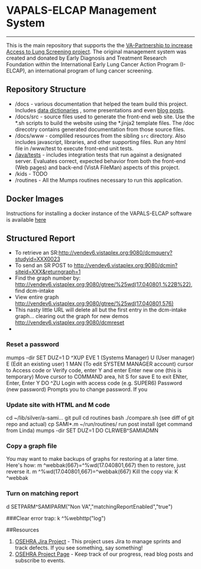 # VAPALS-ELCAP Management System

---------------------------------------------------

This is the main repository that supports the
the [VA-Partnership to increase Access to Lung Screening project](http://va-pals.org/). The original management system
was created and donated by Early Diagnosis and Treatment Research Foundation within the International Early Lung Cancer
Action Program (I-ELCAP), an international program of lung cancer screening.


## Repository Structure


* /docs - various documentation that helped the team build this project. Includes [data dictionaries](/docs/form-fields)
  , some presentations and even [blog posts](/docs/blogposts).
* /docs/src - source files used to generate the front-end web site. Use the *.sh scripts to build the website using
  the *.jinja2 template files. The /doc direcotry contains generated documentation from those source files.
* /docs/www - compliled resources from the sibling `src` directory. Also includes javascript, libraries, and other
  supporting files. Run any html file in /www/test to execute front-end unit tests.
* [/java/tests](java/tests/README.md) - includes integration tests that run against a designated server. Evaluates
  correct, expected behavior from both the front-end (Web pages) and back-end (VistA FileMan) aspects of this project.
* /kids - TODO
* /routines - All the Mumps routines necessary to run this application.

## Docker Images

Instructions for installing a docker instance of the VAPALS-ELCAP software is
available [here](https://hub.docker.com/r/osehra/va-pals/)

## Structured Report

- To retrieve an SR:http://vendev6.vistaplex.org:9080/dcmquery?studyid=XXX0023
- To send an SR POST to http://vendev6.vistaplex.org:9080/dcmin?siteid=XXX&returngraph=1
- Find the graph number by: http://vendev6.vistaplex.org:9080/gtree/%25wd(17.040801,%22B%22), find dcm-intake
- View entire graph http://vendev6.vistaplex.org:9080/gtree/%25wd(17.040801,576)
- This nasty little URL will delete all but the first entry in the dcm-intake graph... clearing out the graph for new
  demos http://vendev6.vistaplex.org:9080/dcmreset
- 

### Reset a password
mumps -dir
SET DUZ=1
D ^XUP
EVE
1 (Systems Manager)
U (User manager)
E (Edit an existing user)
1
MAN (To edit SYSTEM MANAGER account)
cursor to Access code or Verify code, enter Y and enter
Enter new one (this is temporary)
Move cursor to COMMAND area, hit S for save
E to exit
ENter, Enter, Enter
Y
DO ^ZU
Login with access code (e.g. SUPER6)
Password (new password)
Prompts you to change password. If you

### Update site with HTML and M code
cd ~/lib/silver/a-sami...
git pull
cd routines
bash ./compare.sh (see diff of git repo and actual)
cp SAMI*.m ~/run/routines/
run post install (get command from Linda)
mumps -dir 
SET DUZ=1
DO CLRWEB^SAMIADMN

### Copy a graph file
You may want to make backups of graphs for restoring at a later time. Here's how:
m ^webbak(667)=^%wd(17.040801,667)
then to restore, just reverse it.
m ^%wd(17.040801,667)=^webbak(667)
Kill the copy via:
K ^webbak

### Turn on matching report
d SETPARM^SAMIPARM("Non VA","matchingReportEnabled","true")

###Clear error trap:
k ^%webhttp("log")

##Resources
1. [OSEHRA Jira Project](https://issues.osehra.org/secure/RapidBoard.jspa?projectKey=VAP) - This project uses Jira to
   manage sprints and track defects. If you see something, say something!
2. [OSEHRA Project Page](https://www.osehra.org/groups/va-pals-open-source-project-group) - Keep track of our progress,
   read blog posts and subscribe to events.
